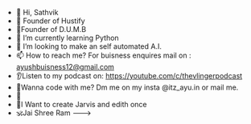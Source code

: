 - 👋 Hi, Sathvik
- 👀 Founder of Hustify
- 🌱Founder of D.U.M.B
- 💞️ I’m currently learning Python
- 💸 I’m looking to make an self automated A.I.
- 📫 How to reach me? For buisness enquires mail on : ayushbuisness12@gmail.com
- 👂Listen to my podcast on: https://youtube.com/c/thevlingerpodcast
- 🤝Wanna code with me? Dm me on my insta @itz_ayu.in or mail me.
- 📜
- 🤖I Want to create Jarvis and edith once
- 🕉️Jai Shree Ram
--->
